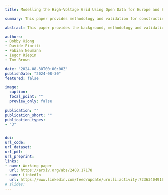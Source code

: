 ```yaml
---
title: Modelling the High-Voltage Grid Using Open Data for Europe and Beyond

summary: This paper provides methodology and validation for constructing a representation of the European high-voltage grid, including and above 200 kV, based on public data provided by OpenStreetMap.

abstract: This paper provides the background, methodology and validation for constructing a representation of the European high-voltage grid, including and above 200 kV, based on public data provided by OpenStreetMap. The model-independent grid dataset is published under the Open Data Commons Open Database (ODbL 1.0) licence and can be used for large-scale electricity as well as energy system modelling. The dataset and workflow are provided as part of PyPSA-Eur -- an open-source, sector-coupled optimisation model of the European energy system. By integrating with the codebase for initiatives such as PyPSA-Earth, the value of open and maintainable high-voltage grid data extends to the global context. By accessing the latest data through the the Overpass turbo API, the dataset can be easily reconstructed and updated within minutes. To assess the data quality, this paper further compares the dataset with official statistics and representative model runs using PyPSA-Eur based on different electricity grid representations.

authors:
- Bobby Xiong
- Davide Fioriti
- Fabian Neumann
- Iegor Riepin
- Tom Brown

date: "2024-08-30T00:00:00Z"
publishDate: "2024-08-30"
featured: false

image:
  caption:
  focal_point: ""
  preview_only: false
  
publication: ""
publication_short: ""
publication_types:
- "3"


doi:
url_code:
url_dataset:
url_pdf:
url_preprint: 
links:
- name: Working paper 
  url: https://arxiv.org/abs/2408.17178
- name: LinkedIn
  url: https://www.linkedin.com/feed/update/urn:li:activity:7236340491603070976/
# slides:
---
```


